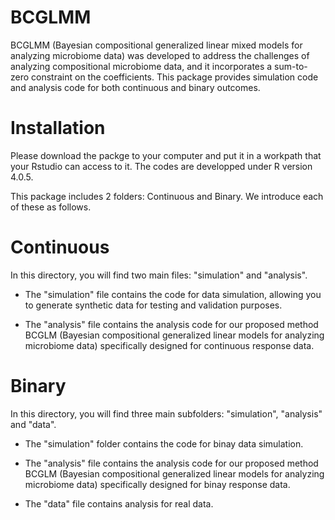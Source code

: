 # BCGLMM

BCGLMM (Bayesian compositional generalized linear mixed models for analyzing microbiome data) was developed to address the challenges of analyzing compositional microbiome data, and it incorporates a sum-to-zero constraint on the coefficients. This package provides simulation code and analysis code for both continuous and binary outcomes.

# Installation
Please download the packge to your computer and put it in a workpath that your Rstudio can access to it. The codes are developped under R version 4.0.5.

This package includes 2 folders: Continuous and Binary. We introduce each of these as follows.

# Continuous
In this directory, you will find two main files: "simulation" and "analysis".
- The "simulation" file contains the code for data simulation, allowing you to generate synthetic data for testing and validation purposes.

- The "analysis" file contains the analysis code for our proposed method BCGLM (Bayesian compositional generalized linear models for analyzing microbiome data) specifically designed for continuous response data. 

# Binary
In this directory, you will find three main subfolders: "simulation", "analysis" and "data".
- The "simulation" folder contains the code for binay data simulation.

- The "analysis" file contains the analysis code for our proposed method BCGLM (Bayesian compositional generalized linear models for analyzing microbiome data) specifically designed for binay response data.

- The "data" file contains analysis for real data.
